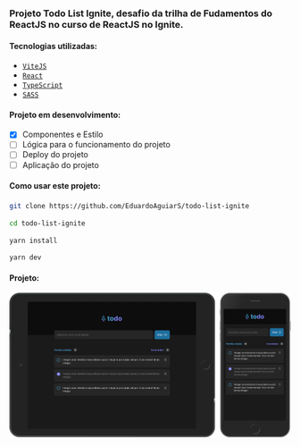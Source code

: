 ### Projeto Todo List Ignite, desafio da trilha de Fudamentos do ReactJS no curso de ReactJS no Ignite.

#### Tecnologias utilizadas:

- [`ViteJS`](https://vitejs.dev/)
- [`React`](https://reactjs.org)
- [`TypeScript`](https://www.typescriptlang.org/)
- [`SASS`](https://sass-lang.com/)

#### Projeto em desenvolvimento:

- [x] Componentes e Estilo
- [ ] Lógica para o funcionamento do projeto
- [ ] Deploy do projeto
- [ ] Aplicação do projeto

#### Como usar este projeto:

```bash
git clone https://github.com/EduardoAguiarS/todo-list-ignite
```

```bash
cd todo-list-ignite
```

```bash
yarn install
```

```bash
yarn dev
```

#### Projeto:

![img](./public/readme/aplication.png)
